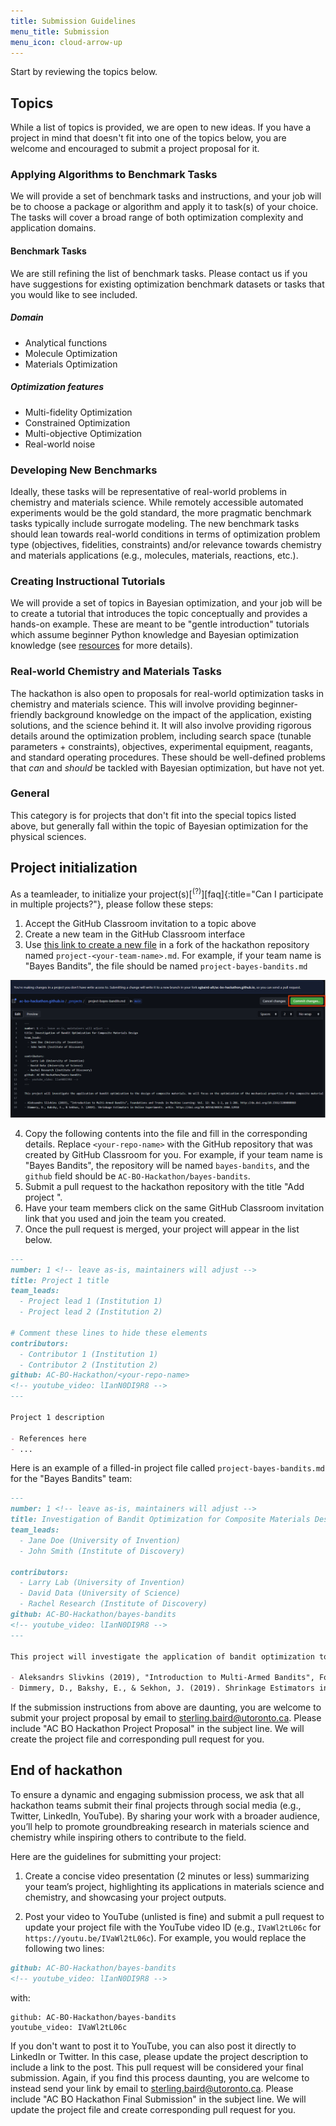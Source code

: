 ```yaml
---
title: Submission Guidelines
menu_title: Submission
menu_icon: cloud-arrow-up
---
```


Start by reviewing the topics below.

## Topics

While a list of topics is provided, we are open to new ideas. If you have a project in mind that doesn't fit into one of the topics below, you are welcome and encouraged to submit a project proposal for it.

### Applying Algorithms to Benchmark Tasks

We will provide a set of benchmark tasks and instructions, and your job will be to choose a package or algorithm and apply it to task(s) of your choice. The tasks will cover a broad range of both optimization complexity and application domains.

#### Benchmark Tasks

We are still refining the list of benchmark tasks. Please contact us if you have suggestions for existing optimization benchmark datasets or tasks that you would like to see included.

##### Domain

- Analytical functions
- Molecule Optimization
- Materials Optimization

##### Optimization features

- Multi-fidelity Optimization
- Constrained Optimization
- Multi-objective Optimization
- Real-world noise

<!-- #### Judging Criteria -->

### Developing New Benchmarks

Ideally, these tasks will be representative of real-world problems in chemistry and materials science. While remotely accessible automated experiments would be the gold standard, the more pragmatic benchmark tasks typically include surrogate modeling. The new benchmark tasks should lean towards real-world conditions in terms of optimization problem type (objectives, fidelities, constraints) and/or relevance towards chemistry and materials applications (e.g., molecules, materials, reactions, etc.).

<!-- #### Judging Criteria -->

### Creating Instructional Tutorials

We will provide a set of topics in Bayesian optimization, and your job will be to create a tutorial that introduces the topic conceptually and provides a hands-on example. These are meant to be "gentle introduction" tutorials which assume beginner Python knowledge and Bayesian optimization knowledge (see [resources](_/../resources.md) for more details).

<!-- #### Judging Criteria -->

### Real-world Chemistry and Materials Tasks

The hackathon is also open to proposals for real-world optimization tasks in chemistry and materials science. This will involve providing beginner-friendly background knowledge on the impact of the application, existing solutions, and the science behind it. It will also involve providing rigorous details around the optimization problem, including search space (tunable parameters + constraints), objectives, experimental equipment, reagants, and standard operating procedures. These should be well-defined problems that *can* and *should* be tackled with Bayesian optimization, but have not yet.

### General

This category is for projects that don't fit into the special topics listed above, but generally fall within the topic of Bayesian optimization for the physical sciences.

## Project initialization

As a teamleader, to initialize your project(s)[<sup>(?)</sup>][faq]{:title="Can I participate in multiple projects?"}, please follow these steps:
1. Accept the GitHub Classroom invitation to a topic above
2. Create a new team in the GitHub Classroom interface
3. Use [this link to create a new file](https://github.com/AC-BO-Hackathon/ac-bo-hackathon.github.io/new/main/_projects) in a fork of the hackathon repository named `project-<your-team-name>.md`. For example, if your team name is "Bayes Bandits", the file should be named `project-bayes-bandits.md`

![project submission](assets/project-submission.png)

4. Copy the following contents into the file and fill in the corresponding details. Replace `<your-repo-name>` with the GitHub repository that was created by GitHub Classroom for you. For example, if your team name is "Bayes Bandits", the repository will be named `bayes-bandits`, and the `github` field should be `AC-BO-Hackathon/bayes-bandits`.
5. Submit a pull request to the hackathon repository with the title "Add project <your-team-name>".
6. Have your team members click on the same GitHub Classroom invitation link that you used and join the team you created.
7. Once the pull request is merged, your project will appear in the list below.

```markdown
---
number: 1 <!-- leave as-is, maintainers will adjust -->
title: Project 1 title
team_leads:
  - Project lead 1 (Institution 1)
  - Project lead 2 (Institution 2)

# Comment these lines to hide these elements
contributors:
  - Contributor 1 (Institution 1)
  - Contributor 2 (Institution 2)
github: AC-BO-Hackathon/<your-repo-name>
<!-- youtube_video: lIanN0DI9R8 -->
---

Project 1 description

- References here
- ...
```

Here is an example of a filled-in project file called `project-bayes-bandits.md` for the "Bayes Bandits" team:

```markdown
---
number: 1 <!-- leave as-is, maintainers will adjust -->
title: Investigation of Bandit Optimization for Composite Materials Design
team_leads:
  - Jane Doe (University of Invention)
  - John Smith (Institute of Discovery)

contributors:
  - Larry Lab (University of Invention)
  - David Data (University of Science)
  - Rachel Research (Institute of Discovery)
github: AC-BO-Hackathon/bayes-bandits
<!-- youtube_video: lIanN0DI9R8 -->
---

This project will investigate the application of bandit optimization to the design of composite materials. We will focus on the optimization of the mechanical properties of the composite materials, such as strength, stiffness, and toughness as a function of the fiber types and matrix materials. We will compare the performance of bandit optimization with the performance of Bayesian optimization using featurization tactics for this highly discrete space.

- Aleksandrs Slivkins (2019), "Introduction to Multi-Armed Bandits", Foundations and Trends in Machine Learning: Vol. 12: No. 1-2, pp 1-286. http://dx.doi.org/10.1561/2200000068
- Dimmery, D., Bakshy, E., & Sekhon, J. (2019). Shrinkage Estimators in Online Experiments. arXiv. https://doi.org/10.48550/ARXIV.1904.12918
```

If the submission instructions from above are daunting, you are welcome to submit your project proposal by email to sterling.baird@utoronto.ca. Please include "AC BO Hackathon Project Proposal" in the subject line. We will create the project file and corresponding pull request for you.

## End of hackathon

To ensure a dynamic and engaging submission process, we ask that all hackathon teams submit their final projects through social media (e.g., Twitter, LinkedIn, YouTube). 
By sharing your work with a broader audience, you’ll help to promote groundbreaking research in materials science and chemistry while inspiring others to contribute to the field.

Here are the guidelines for submitting your project:

1. Create a concise video presentation (2 minutes or less) summarizing your team’s project, highlighting its applications in materials science and chemistry, and showcasing your project outputs.

2. Post your video to YouTube (unlisted is fine) and submit a pull request to update your project file with the YouTube video ID (e.g., `IVaWl2tL06c` for `https://youtu.be/IVaWl2tL06c`). For example, you would replace the following two lines:

```markdown
github: AC-BO-Hackathon/bayes-bandits
<!-- youtube_video: lIanN0DI9R8 -->
```
with:
```
github: AC-BO-Hackathon/bayes-bandits
youtube_video: IVaWl2tL06c
```

If you don't want to post it to YouTube, you can also post it directly to LinkedIn or Twitter. In this case, please update the project description to include a link to the post. This pull request will be considered your final submission. Again, if you find this process daunting, you are welcome to instead send your link by email to sterling.baird@utoronto.ca. Please include "AC BO Hackathon Final Submission" in the subject line. We will update the project file and create corresponding pull request for you.
